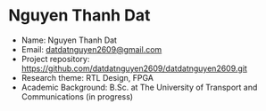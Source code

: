# Nguyen Thanh Dat

- Name: Nguyen Thanh Dat
- Email: datdatnguyen2609@gmail.com
- Project repository: https://github.com/datdatnguyen2609/datdatnguyen2609.git
- Research theme: RTL Design, FPGA
- Academic Background: B.Sc. at The University of Transport and Communications (in progress)
